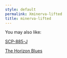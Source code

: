 ```yaml
---
style: default
permalink: Xminerva-lifted
title: minerva-lifted
---
```

You may also like:

[SCP-885-J](http://scp-wiki.net/scp-885-j)

[The Horizon Blues](http://scp-wiki.net/the-horizon-blues)
